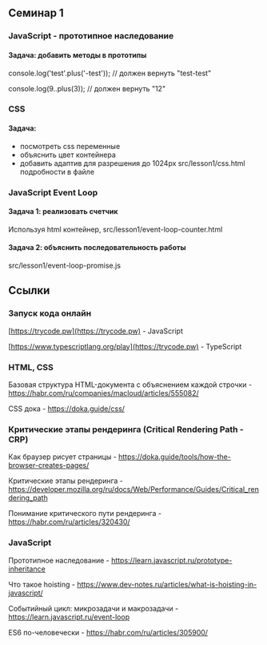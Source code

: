 ## Семинар 1

### JavaScript - прототипное наследование

#### Задача: добавить методы в прототипы

console.log('test'.plus('-test')); // должен вернуть "test-test"

console.log(9..plus(3)); // должен вернуть "12"

### CSS

#### Задача:
- посмотреть css переменные
- объяснить цвет контейнера
- добавить адаптив для разрешения до 1024px
src/lesson1/css.html подробности в файле

### JavaScript Event Loop

#### Задача 1: реализовать счетчик
Используя html контейнер, src/lesson1/event-loop-counter.html

#### Задача 2: объяснить последовательность работы
src/lesson1/event-loop-promise.js


## Ссылки

### Запуск кода онлайн
[https://trycode.pw](https://trycode.pw) - JavaScript

[https://www.typescriptlang.org/play](https://trycode.pw) - TypeScript

### HTML, CSS
Базовая структура HTML-документа с объяснением каждой строчки - https://habr.com/ru/companies/macloud/articles/555082/

CSS дока - https://doka.guide/css/

### Критические этапы рендеринга (Critical Rendering Path - CRP)

Как браузер рисует страницы - https://doka.guide/tools/how-the-browser-creates-pages/

Критические этапы рендеринга - https://developer.mozilla.org/ru/docs/Web/Performance/Guides/Critical_rendering_path

Понимание критического пути рендеринга - https://habr.com/ru/articles/320430/

### JavaScript

Прототипное наследование - https://learn.javascript.ru/prototype-inheritance

Что такое hoisting - https://www.dev-notes.ru/articles/what-is-hoisting-in-javascript/

Событийный цикл: микрозадачи и макрозадачи - https://learn.javascript.ru/event-loop

ES6 по-человечески - https://habr.com/ru/articles/305900/
